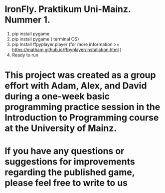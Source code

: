 # IronFly. Praktikum Uni-Mainz. Nummer 1.


1. pip install pygame
2. pip install pygame ( terminal OS)
3. pip Install ffpyplayer.player (for more information >= https://matham.github.io/ffpyplayer/installation.html )
4. Ready to run




# This project was created as a group effort with Adam, Alex, and David during a one-week basic programming practice session in the Introduction to Programming course at the University of Mainz.

# If you have any questions or suggestions for improvements regarding the published game, please feel free to write to us